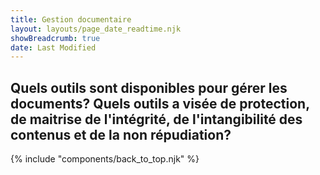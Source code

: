 ```yaml
---
title: Gestion documentaire
layout: layouts/page_date_readtime.njk
showBreadcrumb: true
date: Last Modified
---
```


## Quels outils sont disponibles pour gérer les documents? Quels outils a visée de protection, de maitrise de l'intégrité, de l'intangibilité des contenus et de la non répudiation?



{% include "components/back_to_top.njk" %}